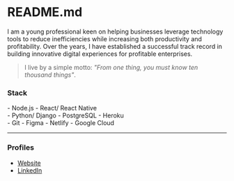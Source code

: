 # README.md

I am a young professional keen on helping businesses leverage technology tools to reduce inefficiencies while increasing both productivity and profitability. Over the years, I have established a successful track record in building innovative digital experiences for profitable enterprises.

> I live by a simple motto: _"From one thing, you must know ten thousand things"_.

### Stack

\- Node.js \- React/ React Native  
\- Python/ Django \- PostgreSQL \- Heroku  
\- Git \- Figma \- Netlify \- Google Cloud 

---

### Profiles

- [Website](https://ninte.dev)
- [LinkedIn](https://linkedin.com/in/nullthefirst)
